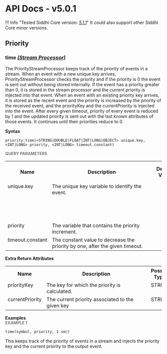 # API Docs - v5.0.1

!!! Info "Tested Siddhi Core version: *<a target="_blank" href="http://siddhi.io/en/v5.1/docs/query-guide/">5.1.1</a>*"
    It could also support other Siddhi Core minor versions.

## Priority

### time *<a target="_blank" href="http://siddhi.io/en/v5.1/docs/query-guide/#stream-processor">(Stream Processor)</a>*
<p style="word-wrap: break-word">The PriorityStreamProcessor keeps track of the priority of events in a stream. When an event with a new unique key arrives, PriorityStreamProcessor checks the priority and if the priority is 0 the event is sent out without being stored internally. If the event has a priority greater than 0, it is stored in the stream processor and the current priority is injected into that event.  When an event with an existing priority key arrives, it is stored as the recent event and the priority is increased by the priority of the received event, and the priorityKey and the  currentPriority is injected into the event. After every given timeout, priority of every event is reduced by 1 and the updated priority is sent out with the last known attributes of those events. It continues until their priorities reduce to 0.</p>
<span id="syntax" class="md-typeset" style="display: block; font-weight: bold;">Syntax</span>

```
priority:time(<STRING|DOUBLE|FLOAT|INT|LONG|OBJECT> unique.key, <INT|LONG> priority, <INT|LONG> timeout.constant)
```

<span id="query-parameters" class="md-typeset" style="display: block; color: rgba(0, 0, 0, 0.54); font-size: 12.8px; font-weight: bold;">QUERY PARAMETERS</span>
<table>
    <tr>
        <th>Name</th>
        <th style="min-width: 20em">Description</th>
        <th>Default Value</th>
        <th>Possible Data Types</th>
        <th>Optional</th>
        <th>Dynamic</th>
    </tr>
    <tr>
        <td style="vertical-align: top">unique.key</td>
        <td style="vertical-align: top; word-wrap: break-word">The unique key variable to identify the event.</td>
        <td style="vertical-align: top"></td>
        <td style="vertical-align: top">STRING<br>DOUBLE<br>FLOAT<br>INT<br>LONG<br>OBJECT</td>
        <td style="vertical-align: top">No</td>
        <td style="vertical-align: top">No</td>
    </tr>
    <tr>
        <td style="vertical-align: top">priority</td>
        <td style="vertical-align: top; word-wrap: break-word">The variable that contains the priority increment.</td>
        <td style="vertical-align: top"></td>
        <td style="vertical-align: top">INT<br>LONG</td>
        <td style="vertical-align: top">No</td>
        <td style="vertical-align: top">No</td>
    </tr>
    <tr>
        <td style="vertical-align: top">timeout.constant</td>
        <td style="vertical-align: top; word-wrap: break-word">The constant value to decrease the priority by one, after the given timeout.</td>
        <td style="vertical-align: top"></td>
        <td style="vertical-align: top">INT<br>LONG</td>
        <td style="vertical-align: top">No</td>
        <td style="vertical-align: top">No</td>
    </tr>
</table>
<span id="extra-return-attributes" class="md-typeset" style="display: block; font-weight: bold;">Extra Return Attributes</span>
<table>
    <tr>
        <th>Name</th>
        <th style="min-width: 20em">Description</th>
        <th>Possible Types</th>
    </tr>
    <tr>
        <td style="vertical-align: top">priorityKey</td>
        <td style="vertical-align: top; word-wrap: break-word">The key for which the priority is calculated.</td>
        <td style="vertical-align: top">STRING</td>
    </tr>
    <tr>
        <td style="vertical-align: top">currentPriority</td>
        <td style="vertical-align: top; word-wrap: break-word">The current priority associated to the given key</td>
        <td style="vertical-align: top">STRING</td>
    </tr>
</table>

<span id="examples" class="md-typeset" style="display: block; font-weight: bold;">Examples</span>
<span id="example-1" class="md-typeset" style="display: block; color: rgba(0, 0, 0, 0.54); font-size: 12.8px; font-weight: bold;">EXAMPLE 1</span>
```
time(symbol, priority, 1 sec)
```
<p style="word-wrap: break-word">This keeps track of the priority of events in a stream and injects the priority key and the current priority to the output event.</p>


